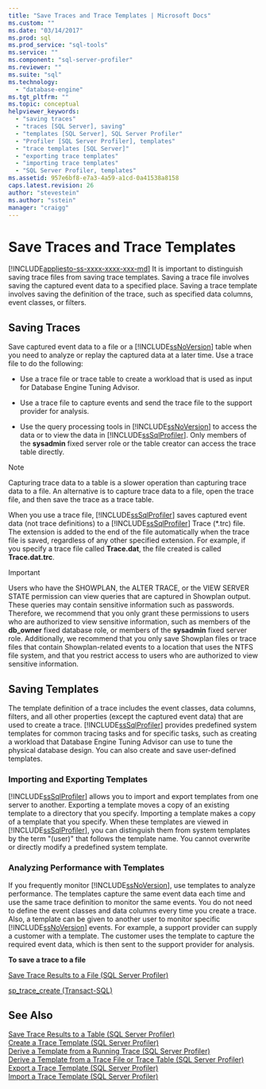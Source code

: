 ```yaml
---
title: "Save Traces and Trace Templates | Microsoft Docs"
ms.custom: ""
ms.date: "03/14/2017"
ms.prod: sql
ms.prod_service: "sql-tools"
ms.service: ""
ms.component: "sql-server-profiler"
ms.reviewer: ""
ms.suite: "sql"
ms.technology: 
  - "database-engine"
ms.tgt_pltfrm: ""
ms.topic: conceptual
helpviewer_keywords: 
  - "saving traces"
  - "traces [SQL Server], saving"
  - "templates [SQL Server], SQL Server Profiler"
  - "Profiler [SQL Server Profiler], templates"
  - "trace templates [SQL Server]"
  - "exporting trace templates"
  - "importing trace templates"
  - "SQL Server Profiler, templates"
ms.assetid: 957e6bf8-e7a3-4a59-a1cd-0a41538a8158
caps.latest.revision: 26
author: "stevestein"
ms.author: "sstein"
manager: "craigg"
---
```

# Save Traces and Trace Templates
[!INCLUDE[appliesto-ss-xxxx-xxxx-xxx-md](../../includes/appliesto-ss-xxxx-xxxx-xxx-md.md)]
  It is important to distinguish saving trace files from saving trace templates. Saving a trace file involves saving the captured event data to a specified place. Saving a trace template involves saving the definition of the trace, such as specified data columns, event classes, or filters.  
  
## Saving Traces  
 Save captured event data to a file or a [!INCLUDE[ssNoVersion](../../includes/ssnoversion-md.md)] table when you need to analyze or replay the captured data at a later time. Use a trace file to do the following:  
  
-   Use a trace file or trace table to create a workload that is used as input for Database Engine Tuning Advisor.  
  
-   Use a trace file to capture events and send the trace file to the support provider for analysis.  
  
-   Use the query processing tools in [!INCLUDE[ssNoVersion](../../includes/ssnoversion-md.md)] to access the data or to view the data in [!INCLUDE[ssSqlProfiler](../../includes/sssqlprofiler-md.md)]. Only members of the **sysadmin** fixed server role or the table creator can access the trace table directly.  
  
> [!NOTE]  
>  Capturing trace data to a table is a slower operation than capturing trace data to a file. An alternative is to capture trace data to a file, open the trace file, and then save the trace as a trace table.  
  
 When you use a trace file, [!INCLUDE[ssSqlProfiler](../../includes/sssqlprofiler-md.md)] saves captured event data (not trace definitions) to a [!INCLUDE[ssSqlProfiler](../../includes/sssqlprofiler-md.md)] Trace (\*.trc) file. The extension is added to the end of the file automatically when the trace file is saved, regardless of any other specified extension. For example, if you specify a trace file called **Trace.dat**, the file created is called **Trace.dat.trc**.  
  
> [!IMPORTANT]  
>  Users who have the SHOWPLAN, the ALTER TRACE, or the VIEW SERVER STATE permission can view queries that are captured in Showplan output. These queries may contain sensitive information such as passwords. Therefore, we recommend that you only grant these permissions to users who are authorized to view sensitive information, such as members of the **db_owner** fixed database role, or members of the **sysadmin** fixed server role. Additionally, we recommend that you only save Showplan files or trace files that contain Showplan-related events to a location that uses the NTFS file system, and that you restrict access to users who are authorized to view sensitive information.  
  
## Saving Templates  
 The template definition of a trace includes the event classes, data columns, filters, and all other properties (except the captured event data) that are used to create a trace. [!INCLUDE[ssSqlProfiler](../../includes/sssqlprofiler-md.md)] provides predefined system templates for common tracing tasks and for specific tasks, such as creating a workload that Database Engine Tuning Advisor can use to tune the physical database design. You can also create and save user-defined templates.  
  
### Importing and Exporting Templates  
 [!INCLUDE[ssSqlProfiler](../../includes/sssqlprofiler-md.md)] allows you to import and export templates from one server to another. Exporting a template moves a copy of an existing template to a directory that you specify. Importing a template makes a copy of a template that you specify. When these templates are viewed in [!INCLUDE[ssSqlProfiler](../../includes/sssqlprofiler-md.md)], you can distinguish them from system templates by the term "(user)" that follows the template name. You cannot overwrite or directly modify a predefined system template.  
  
### Analyzing Performance with Templates  
 If you frequently monitor [!INCLUDE[ssNoVersion](../../includes/ssnoversion-md.md)], use templates to analyze performance. The templates capture the same event data each time and use the same trace definition to monitor the same events. You do not need to define the event classes and data columns every time you create a trace. Also, a template can be given to another user to monitor specific [!INCLUDE[ssNoVersion](../../includes/ssnoversion-md.md)] events. For example, a support provider can supply a customer with a template. The customer uses the template to capture the required event data, which is then sent to the support provider for analysis.  
  
 **To save a trace to a file**  
  
 [Save Trace Results to a File &#40;SQL Server Profiler&#41;](../../tools/sql-server-profiler/save-trace-results-to-a-file-sql-server-profiler.md)  
  
 [sp_trace_create &#40;Transact-SQL&#41;](../../relational-databases/system-stored-procedures/sp-trace-create-transact-sql.md)  
  
## See Also  
 [Save Trace Results to a Table &#40;SQL Server Profiler&#41;](../../tools/sql-server-profiler/save-trace-results-to-a-table-sql-server-profiler.md)   
 [Create a Trace Template &#40;SQL Server Profiler&#41;](../../tools/sql-server-profiler/create-a-trace-template-sql-server-profiler.md)   
 [Derive a Template from a Running Trace &#40;SQL Server Profiler&#41;](../../tools/sql-server-profiler/derive-a-template-from-a-running-trace-sql-server-profiler.md)   
 [Derive a Template from a Trace File or Trace Table &#40;SQL Server Profiler&#41;](../../tools/sql-server-profiler/derive-a-template-from-a-trace-file-or-trace-table-sql-server-profiler.md)   
 [Export a Trace Template &#40;SQL Server Profiler&#41;](../../tools/sql-server-profiler/export-a-trace-template-sql-server-profiler.md)   
 [Import a Trace Template &#40;SQL Server Profiler&#41;](../../tools/sql-server-profiler/import-a-trace-template-sql-server-profiler.md)  
  
  
